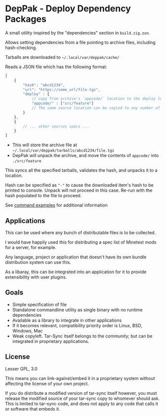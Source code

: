 # DepPak - Deploy Dependency Packages

A small utility inspired by the "dependencies" section in `build.zig.zon`.

Allows setting dependencies from a file pointing to archive files, including hash-checking.

Tarballs are downloaded to `~/.local/var/deppak/cache/`

Reads a JSON file which has the following format:

```js
[
    {
        "hash": "abcd1234",
        "url": "https://some_url/file.tgz",
        "deploy" : {
            // copy from archive's `appcode/` location to the deploy location's `src/feature` subdir
            "appcode/" : ["src/feature"]
            // The same source location can be copied to any number of destination locations
        }
    },
    {
        // ... other sources specs ...
    }
]
```

* This will store the archive file at `~/.local/var/deppak/tarballs/abcd1234/file.tgz`
* DepPak will unpack the archive, and move the contents of `appcode/` into `./src/feature`

This syncs all the specified tarballs, validates the hash, and unpacks it to a location.

Hash can be specified as `"-"` to cause the downloaded item's hash to be printed to console. Unpack will not proceed in this case. Re-run with the hash populated to the file to proceed.

See [command examples](command_examples.md) for additional information

## Applications

This can be used where any bunch of distributable files is to be collected.

I would have happily used this for distributing a spec list of Minetest mods for a server, for example.

Any language, project or application that doesn't have its own bundle distribution system can use this.

As a libaray, this can be integrated into an application for it to provide extensibility with user plugins.

## Goals

* Simple specification of file
* Standalone commandline utility as single binary with no runtime dependencies
* Available as a library to integrate in other applications
* If it becomes relevant, compatibility priority order is Linux, BSD, Windows, Mac
* Weak copyleft. Tar-Sync itself belongs to the community; but can be integrated in proprietary applications.

## License

Lesser GPL, 3.0

This means you can link-against/embed it in a proprietary system without affecting the license of your own project.

If you do distribute a modified version of tar-sync itself however, you must release the modified source of your tar-sync copy to whomever should ask. This is limited to tar-sync code, and does not apply to any code that calls it or software that embeds it.
